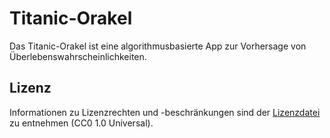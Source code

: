 # Titanic-Orakel

Das Titanic-Orakel ist eine algorithmusbasierte App zur Vorhersage von Überlebenswahrscheinlichkeiten.

## Lizenz

Informationen zu Lizenzrechten und -beschränkungen sind der [Lizenzdatei](https://github.com/titanic-orakel/model/blob/main/LICENSE) zu entnehmen (CC0 1.0 Universal).
